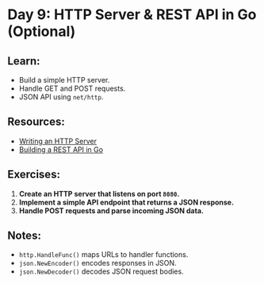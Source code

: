 # Day 9: HTTP Server & REST API in Go (Optional)

## Learn:
- Build a simple HTTP server.
- Handle GET and POST requests.
- JSON API using `net/http`.

## Resources:
- [Writing an HTTP Server](https://gobyexample.com/http-servers)
- [Building a REST API in Go](https://dev.to/hackmamba/build-a-rest-api-with-golang-and-mongodb-28g5)

## Exercises:
1. **Create an HTTP server that listens on port `8080`.**
2. **Implement a simple API endpoint that returns a JSON response.**
3. **Handle POST requests and parse incoming JSON data.**

## Notes:
- `http.HandleFunc()` maps URLs to handler functions.
- `json.NewEncoder()` encodes responses in JSON.
- `json.NewDecoder()` decodes JSON request bodies.
